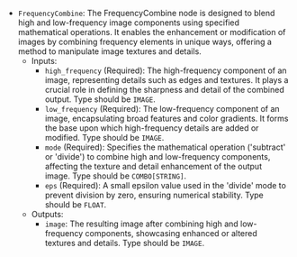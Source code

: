 - `FrequencyCombine`: The FrequencyCombine node is designed to blend high and low-frequency image components using specified mathematical operations. It enables the enhancement or modification of images by combining frequency elements in unique ways, offering a method to manipulate image textures and details.
    - Inputs:
        - `high_frequency` (Required): The high-frequency component of an image, representing details such as edges and textures. It plays a crucial role in defining the sharpness and detail of the combined output. Type should be `IMAGE`.
        - `low_frequency` (Required): The low-frequency component of an image, encapsulating broad features and color gradients. It forms the base upon which high-frequency details are added or modified. Type should be `IMAGE`.
        - `mode` (Required): Specifies the mathematical operation ('subtract' or 'divide') to combine high and low-frequency components, affecting the texture and detail enhancement of the output image. Type should be `COMBO[STRING]`.
        - `eps` (Required): A small epsilon value used in the 'divide' mode to prevent division by zero, ensuring numerical stability. Type should be `FLOAT`.
    - Outputs:
        - `image`: The resulting image after combining high and low-frequency components, showcasing enhanced or altered textures and details. Type should be `IMAGE`.
